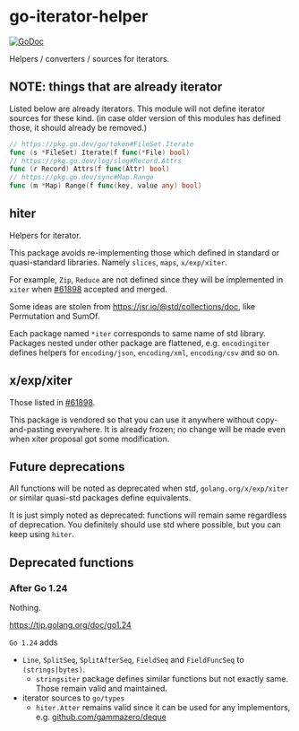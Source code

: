 # go-iterator-helper

[![GoDoc](https://godoc.org/github.com/golang/gddo?status.svg)](https://pkg.go.dev/github.com/ngicks/go-iterator-helper)

Helpers / converters / sources for iterators.

## NOTE: things that are already iterator

Listed below are already iterators.
This module will not define iterator sources for these kind.
(in case older version of this modules has defined those, it should already be removed.)

```go
// https://pkg.go.dev/go/token#FileSet.Iterate
func (s *FileSet) Iterate(f func(*File) bool)
// https://pkg.go.dev/log/slog#Record.Attrs
func (r Record) Attrs(f func(Attr) bool)
// https://pkg.go.dev/sync#Map.Range
func (m *Map) Range(f func(key, value any) bool)
```

## hiter

Helpers for iterator.

This package avoids re-implementing those which defined in standard or quasi-standard libraries.
Namely `slices`, `maps`, `x/exp/xiter`.

For example, `Zip`, `Reduce` are not defined since they will be implemented in `xiter` when
[#61898](https://github.com/golang/go/issues/61898) accepted and merged.

Some ideas are stolen from https://jsr.io/@std/collections/doc, like Permutation and SumOf.

Each package named `*iter` corresponds to same name of std library.
Packages nested under other package are flattened, e.g. `encodingiter` defines helpers for `encoding/json`, `encoding/xml`, `encoding/csv` and so on.

## x/exp/xiter

Those listed in [#61898](https://github.com/golang/go/issues/61898).

This package is vendored so that you can use it anywhere without copy-and-pasting everywhere.
It is already frozen; no change will be made even when xiter proposal got some modification.

## Future deprecations

All functions will be noted as deprecated when std, `golang.org/x/exp/xiter` or similar quasi-std packages define equivalents.

It is just simply noted as deprecated: functions will remain same regardless of deprecation.
You definitely should use std where possible, but you can keep using `hiter`.

## Deprecated functions

### After Go 1.24

Nothing.

https://tip.golang.org/doc/go1.24

`Go 1.24` adds

- `Line`, `SplitSeq`, `SplitAfterSeq`, `FieldSeq` and `FieldFuncSeq` to `(strings|bytes)`.
  - `stringsiter` package defines similar functions but not exactly same. Those remain valid and maintained.
- iterator sources to `go/types`
  - `hiter.Atter` remains valid since it can be used for any implementors, e.g. [github.com/gammazero/deque](https://github.com/gammazero/deque)
